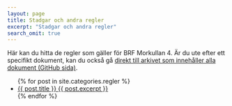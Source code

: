 ```yaml
---
layout: page
title: Stadgar och andra regler
excerpt: "Stadgar och andra regler"
search_omit: true
---
```



Här kan du hitta de regler som gäller för BRF Morkullan 4. Är du ute efter ett specifikt dokument, kan du också gå <a href="https://github.com/karttur/morkullan4/tree/gh-pages/regler/doc/">direkt till arkivet som innehåller alla dokument (GitHub sida)</a>.

<ul class="post-list">
{% for post in site.categories.regler %}
  <li><article><a href="{{ site.url }}{{ post.url }}">{{ post.title }}  <span class="excerpt"> {{ post.excerpt }}</span></a></article></li>
{% endfor %}
</ul>
